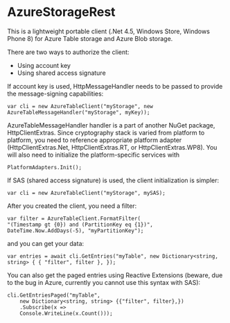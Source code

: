 AzureStorageRest
================

This is a lightweight portable client (.Net 4.5, Windows Store, Windows Phone 8) for Azure Table storage and Azure Blob storage.

There are two ways to authorize the client:

- Using account key
- Using shared access signature

If account key is used, HttpMessageHandler needs to be passed to provide the message-signing capabilities:

    var cli = new AzureTableClient("myStorage", new AzureTableMessageHandler("myStorage", myKey));

AzureTableMessageHandler handler is a part of another NuGet package, HttpClientExtras. Since cryptography stack is varied from platform to platform, you need to reference appropriate platform adapter (HttpClientExtras.Net, HttpClientExtras.RT, or HttpClientExtras.WP8). You will also need to initialize the platform-specific services with 

    PlatformAdapters.Init();

If SAS (shared access signature) is used, the client initialization is simpler:

    var cli = new AzureTableClient("myStorage", mySAS);

After you created the client, you need a filter:

    var filter = AzureTableClient.FormatFilter(
    "(Timestamp gt {0}) and (PartitionKey eq {1})", DateTime.Now.AddDays(-5), "myPartitionKey");

and you can get your data:

    var entries = await cli.GetEntries("myTable", new Dictionary<string, string> { { "filter", filter }, });

You can also get the paged entries using Reactive Extensions (beware, due to the bug in Azure, currently you cannot use this syntax with SAS):

    cli.GetEntriesPaged("myTable", 
    	new Dictionary<string, string> {{"filter", filter},})
    	.Subscribe(x => 
    	Console.WriteLine(x.Count()));
     